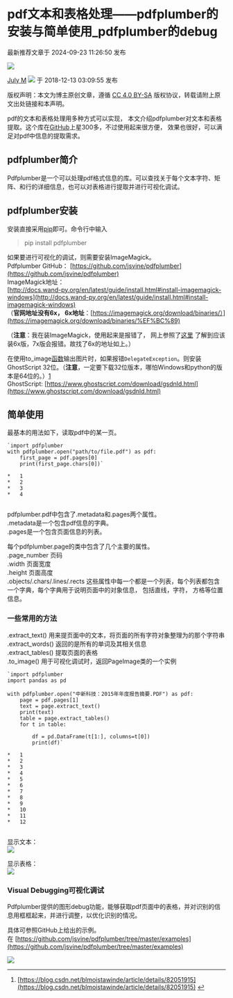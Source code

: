 # pdf文本和表格处理——pdfplumber的安装与简单使用_pdfplumber的debug
最新推荐文章于 2024-09-23 11:26:50 发布

![](https://csdnimg.cn/release/blogv2/dist/pc/img/original.png)

[July M](https://blog.csdn.net/Elaine_jm "July M") ![](https://csdnimg.cn/release/blogv2/dist/pc/img/newCurrentTime2.png)
 于 2018-12-13 03:09:55 发布

版权声明：本文为博主原创文章，遵循 [CC 4.0 BY-SA](http://creativecommons.org/licenses/by-sa/4.0/) 版权协议，转载请附上原文出处链接和本声明。

pdf的文本和表格处理用多种方式可以实现， 本文介绍pdfplumber对文本和表格提取。这个库在[GitHub](https://so.csdn.net/so/search?q=GitHub&spm=1001.2101.3001.7020)上星300多，不过使用起来很方便， 效果也很好，可以满足对pdf中信息的提取需求。

pdfplumber简介
------------

Pdfplumber是一个可以处理pdf格式信息的库。可以查找关于每个文本字符、矩阵、和行的详细信息，也可以对表格进行提取并进行可视化调试。

pdfplumber安装
------------

安装直接采用[pip](https://edu.csdn.net/cloud/sd_summit?utm_source=glcblog&spm=1001.2101.3001.7020)即可。命令行中输入

> pip install pdfplumber

如果要进行可视化的调试，则需要安装ImageMagick。  
Pdfplumber GitHub： [https://github.com/jsvine/pdfplumber](https://github.com/jsvine/pdfplumber)  
ImageMagick地址：  
[http://docs.wand-py.org/en/latest/guide/install.html#install-imagemagick-windows](http://docs.wand-py.org/en/latest/guide/install.html#install-imagemagick-windows)  
（**官网地址没有6x， 6x地址**：[https://imagemagick.org/download/binaries/）](https://imagemagick.org/download/binaries/%EF%BC%89)

（**注意**：我在装ImageMagick，使用起来是报错了， 网上参照了[这里](https://blog.csdn.net/blmoistawinde/article/details/82051915) 了解到应该装6x版，7x版会报错。故找了6x的地址如上。）

在使用to\_image[函数](https://marketing.csdn.net/p/3127db09a98e0723b83b2914d9256174?pId=2782?utm_source=glcblog&spm=1001.2101.3001.7020)输出图片时，如果报错`DelegateException`。则安装GhostScript 32位。（**注意**，一定要下载32位版本，哪怕Windows和python的版本是64位的。）[1](#fn1)  
GhostScript: [https://www.ghostscript.com/download/gsdnld.html](https://www.ghostscript.com/download/gsdnld.html)

简单使用
----

最基本的用法如下，读取pdf中的某一页。

```
`import pdfplumber
with pdfplumber.open("path/to/file.pdf") as pdf:
    first_page = pdf.pages[0]
    print(first_page.chars[0])` 

*   1
*   2
*   3
*   4


```

pdfplumber.pdf中包含了.metadata和.pages两个属性。  
.metadata是一个包含pdf信息的字典。  
.pages是一个包含页面信息的列表。

每个pdfplumber.page的类中包含了几个主要的属性。  
.page\_number 页码  
.width 页面宽度  
.height 页面高度  
.objects/.chars/.lines/.rects 这些属性中每一个都是一个列表，每个列表都包含一个字典，每个字典用于说明页面中的对象信息， 包括直线，字符， 方格等位置信息。

### 一些常用的方法

.extract\_text() 用来提页面中的文本，将页面的所有字符对象整理为的那个字符串  
.extract\_words() 返回的是所有的单词及其相关信息  
.extract\_tables() 提取页面的表格  
.to\_image() 用于可视化调试时，返回PageImage类的一个实例

```
`import pdfplumber
import pandas as pd

with pdfplumber.open("中新科技：2015年年度报告摘要.PDF") as pdf:
    page = pdf.pages[1]   
    text = page.extract_text()
    print(text)
    table = page.extract_tables()
    for t in table:
        
        df = pd.DataFrame(t[1:], columns=t[0])
        print(df)` 

*   1
*   2
*   3
*   4
*   5
*   6
*   7
*   8
*   9
*   10
*   11
*   12


```

显示文本：  
![](https://i-blog.csdnimg.cn/blog_migrate/3e775b700e767cc60bec80990b3343f4.png)

显示表格：  
![](https://i-blog.csdnimg.cn/blog_migrate/0e0d3dc1dba3876ff7eef202042aaf12.png)

### Visual Debugging可视化调试

Pdfplumber提供的图形debug功能，能够获取pdf页面中的表格，并对识别的信息用框框起来，并进行调整，以优化识别的情况。

具体可参照GitHub上给出的示例。  
在 [https://github.com/jsvine/pdfplumber/tree/master/examples](https://github.com/jsvine/pdfplumber/tree/master/examples)

![](https://i-blog.csdnimg.cn/blog_migrate/b521f1bfd085d438bdd85024fcdebd63.png)

* * *

1.  [https://blog.csdn.net/blmoistawinde/article/details/82051915](https://blog.csdn.net/blmoistawinde/article/details/82051915) [↩︎](#fnref1)